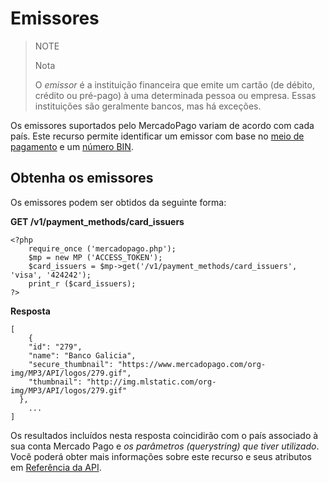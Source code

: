 # Emissores

> NOTE
>
> Nota
>
> O *emissor* é a instituição financeira que emite um cartão (de débito, crédito ou pré-pago) à uma determinada pessoa ou empresa. Essas instituições são geralmente bancos, mas há exceções.

Os emissores suportados pelo MercadoPago variam de acordo com cada país. Este recurso permite identificar um emissor com base no [meio de pagamento](#) e um [número BIN](#).

## Obtenha os emissores

Os emissores podem ser obtidos da seguinte forma:

**GET /v1/payment_methods/card_issuers**

	<?php
		require_once ('mercadopago.php');
		$mp = new MP ('ACCESS_TOKEN');
		$card_issuers = $mp->get('/v1/payment_methods/card_issuers', 'visa', '424242');
		print_r ($card_issuers);
	?>

**Resposta**

	[
		{
	    "id": "279",
	    "name": "Banco Galicia",
	    "secure_thumbnail": "https://www.mercadopago.com/org-img/MP3/API/logos/279.gif",
	    "thumbnail": "http://img.mlstatic.com/org-img/MP3/API/logos/279.gif"
	  },
		...
	]


Os resultados incluídos nesta resposta coincidirão com o país associado à sua conta Mercado Pago e *os parâmetros (querystring) que tiver utilizado*. Você poderá obter mais informações sobre este recurso e seus atributos em [Referência da API](#).
